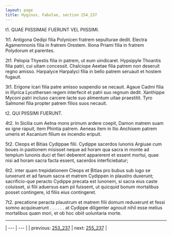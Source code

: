 ```yaml
---
layout: page
title: Hyginus, Fabulae, section 254_237
---
```


t1. QUAE PIISSIMAE FUERUNT VEL PIISSIMI.



1t1. Antigona Oedipi filia Polynicen fratrem sepulturae dedit. Electra Agamemnonis filia in fratrem Orestem. Iliona Priami filia in fratrem Polydorum et parentes.



2t1. Pelopia Thyestis filia in patrem, ut eum uindicaret. Hypsipyle Thoantis filia patri, cui uitam concessit. Chalciope Aeetae filia patrem non deseruit regno amisso. Harpalyce Harpalyci filia in bello patrem seruauit et hostem fugauit.



3t1. Erigone Icari filia patre amisso suspendio se necauit. Agaue Cadmi filia in Illyrica Lycothersen regem interfecit et patri suo regnum dedit. Xanthippe Myconi patri incluso carcere lacte suo alimentum uitae praestitit. Tyro Salmonei filia propter patrem filios suos necauit.



t2. QUI PIISSIMI FUERUNT.



4t2. In Sicilia cum Aetna mons primum ardere coepit, Damon matrem suam ex igne rapuit, item Phintia patrem. Aeneas item in Ilio Anchisem patrem umeris et Ascanium filium ex incendio eripuit.



5t2. Cleops et Bitias Cydippae filii. Cydippe sacerdos Iunonis Argiuae cum boues in pastionem misisset neque ad horam qua sacra in monte ad templum Iunonis duci et fieri deberent apparerent et essent mortui, quae nisi ad horam sacra facta essent, sacerdos interficiebatur;



6t2. inter quam trepidationem Cleops et Bitias pro bubus sub iugo se iunxerunt et ad fanum sacra et matrem Cydippen in plaustro duxerunt; sacrificio-que peracto Cydippe precata est Iunonem, si sacra eius caste coluisset, si filii aduersus eam pii fuissent, ut quicquid bonum mortalibus posset contingere, id filiis eius contingeret.



7t2. precatione peracta plaustrum et matrem filii domum reduxerunt et fessi somno acquieuerunt . . . . . . at Cydippe diligenter agnouit nihil esse melius mortalibus quam mori, et ob hoc obiit uoluntaria morte.



---

| --- | --- |
| previous: [253_237](../253_237/) | next: [255_237](../255_237/) |